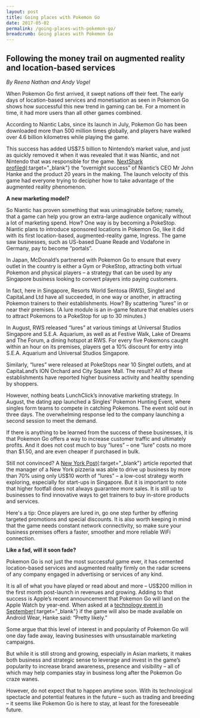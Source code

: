 ```yaml
---
layout: post
title: Going places with Pokemon Go
date: 2017-05-02
permalink: /going-places-with-pokemon-go/
breadcrumb: Going places with Pokemon Go
---
```


## Following the money trail on augmented reality and location-based services<br>

*By Reena Nathan and Andy Vogel*

When Pokemon Go first arrived, it swept nations off their feet. The early days of location-based services and monetisation as seen in Pokemon Go shows how successful this new trend in gaming can be. For a moment in time, it had more users than all other games combined.

According to Niantic Labs, since its launch in July, Pokemon Go has been downloaded more than 500 million times globally, and players have walked over 4.6 billion kilometres while playing the game.

This success has added US$7.5 billion to Nintendo’s market value, and just as quickly removed it when it was revealed that it was Niantic, and not Nintendo that was responsible for the game. [NextShark profiled](http://nextshark.com/john-hanke-niantic-pokemon-go-roger-hamilton/){:target="_blank"} the “overnight success” of Niantic’s CEO Mr John Hanke and the product 20 years in the making. The launch velocity of this game had everyone trying to decipher how to take advantage of the augmented reality phenomenon.

**A new marketing model?**

So Niantic has proven something that was unimaginable before; namely, that a game can help you grow an extra-large audience organically without a lot of marketing spend. How? One way is by becoming a PokeStop. Niantic plans to introduce sponsored locations in Pokemon Go, like it did with its first location-based, augmented-reality game, Ingress. The game saw businesses, such as US-based Duane Reade and Vodafone in Germany, pay to become “portals”.

In Japan, McDonald’s partnered with Pokemon Go to ensure that every outlet in the country is either a Gym or PokeStop, attracting both virtual Pokemon and physical players – a strategy that can be used by any Singapore business looking to convert players into paying customers.

In fact, here in Singapore, Resorts World Sentosa (RWS), Singtel and CapitaLand Ltd have all succeeded, in one way or another, in attracting Pokemon trainers to their establishments. How? By scattering “lures” in or near their premises. (A lure module is an in-game feature that enables users to attract Pokemons to a PokeStop for up to 30 minutes.)

In August, RWS released “lures” at various timings at Universal Studios Singapore and S.E.A. Aquarium, as well as at Festive Walk, Lake of Dreams and The Forum, a dining hotspot at RWS. For every five Pokemons caught within an hour on its premises, players get a 10% discount for entry into S.E.A. Aquarium and Universal Studios Singapore.

Similarly, “lures” were released at PokeStops near 10 Singtel outlets, and at CapitaLand’s ION Orchard and City Square Mall. The result? All of these establishments have reported higher business activity and healthy spending by shoppers.

However, nothing beats LunchClick’s innovative marketing strategy. In August, the dating app launched a Singles’ Pokemon Hunting Event, where singles form teams to compete in catching Pokemons. The event sold out in three days. The overwhelming response led to the company launching a second session to meet the demand.

If there is anything to be learned from the success of these businesses, it is that Pokemon Go offers a way to increase customer traffic and ultimately profits. And it does not cost much to buy “lures” – one “lure” costs no more than $1.50, and are even cheaper if purchased in bulk.

Still not convinced? A [New York Post](http://nypost.com/2016/07/12/pokemania-runs-wild-through-city-causing-crime-accidents/?utm_campaign=SocialFlow&utm_source=NYPFacebook&utm_medium=SocialFlow&sr_share=facebook){:target="_blank"} article reported that the manager of a New York pizzeria was able to drive up business by more than 70% using only US$10 worth of “lures” – a low-cost strategy worth exploring, especially for start-ups in Singapore. But it is important to note that higher footfall does not always guarantee more sales. It is still up to businesses to find innovative ways to get trainers to buy in-store products and services.

Here's a tip: Once players are lured in, go one step further by offering targeted promotions and special discounts. It is also worth keeping in mind that the game needs constant network connectivity, so make sure your business premises offers a faster, smoother and more reliable WiFi connection.

**Like a fad, will it soon fade?**

Pokemon Go is not just the most successful game ever, it has cemented location-based services and augmented reality firmly on the radar screens of any company engaged in advertising or services of any kind.

It is all of what you have played or read about and more – US$200 million in the first month post-launch in revenues and growing. Adding to that success is Apple’s recent announcement that Pokemon Go will land on the Apple Watch by year-end. When asked at a [technology event in September](https://www.cnet.com/news/pokemon-go-for-android-wear-watches-is-pretty-likely/){:target="_blank"} if the game will also be made available on Android Wear, Hanke said: “Pretty likely.”

Some argue that this level of interest in and popularity of Pokemon Go will one day fade away, leaving businesses with unsustainable marketing campaigns.

But while it is still strong and growing, especially in Asian markets, it makes both business and strategic sense to leverage and invest in the game’s popularity to increase brand awareness, presence and visibility – all of which may help companies stay in business long after the Pokemon Go craze wanes.

 

However, do not expect that to happen anytime soon. With its technological spectacle and potential features in the future – such as trading and breeding – it seems like Pokemon Go is here to stay, at least for the foreseeable future.
